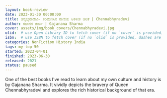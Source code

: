 ```yaml
---
layout: book-review
date: 2023-01-30 00:00:00
title: ಚೆನ್ನಭೈರಾದೇವಿ- ಕರಿಮೆಣಸಿನ ರಾಣಿಯ ಅಕಳಂಕ ಚರಿತೆ | Chennabhyradevi
author: ಗಜಾನನ ಶರ್ಮ | Gajanana Sharma
cover: assets/img/book_covers/Chennabhyradevi.jpg
olid:  # use Open Library ID to fetch cover (if no `cover` is provided)
isbn:  # use ISBN to fetch cover (if no `olid` is provided, dashes are optional)
categories: NonFiction History India 
tags: my-top-50
started: 2023-04-01
finished: 2023-06-30
released: 2021
status: paused
---
```

One of the best books I've read to learn about my own culture and history is by Gajanana Sharma. It vividly depicts the bravery of Queen Chennabhyradevi and explores the rich historical background of that era.